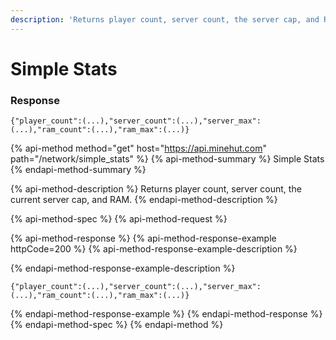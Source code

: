 ```yaml
---
description: 'Returns player count, server count, the server cap, and RAM.'
---
```


# Simple Stats

### Response

`{"player_count":(...),"server_count":(...),"server_max":(...),"ram_count":(...),"ram_max":(...)}`

{% api-method method="get" host="https://api.minehut.com" path="/network/simple\_stats" %}
{% api-method-summary %}
Simple Stats
{% endapi-method-summary %}

{% api-method-description %}
Returns player count, server count, the current server cap, and RAM.
{% endapi-method-description %}

{% api-method-spec %}
{% api-method-request %}

{% api-method-response %}
{% api-method-response-example httpCode=200 %}
{% api-method-response-example-description %}

{% endapi-method-response-example-description %}

```
{"player_count":(...),"server_count":(...),"server_max":(...),"ram_count":(...),"ram_max":(...)}
```
{% endapi-method-response-example %}
{% endapi-method-response %}
{% endapi-method-spec %}
{% endapi-method %}

